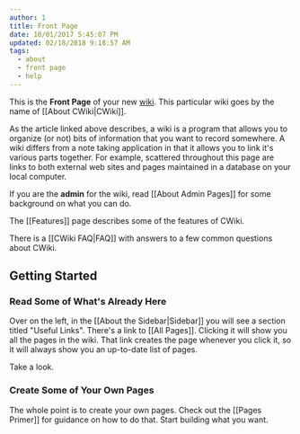 ```yaml
---
author: 1
title: Front Page
date: 10/01/2017 5:45:07 PM
updated: 02/18/2018 9:18:57 AM
tags:
  - about
  - front page
  - help
---
```



This is the **Front Page** of your new [wiki](https://en.wikipedia.org/wiki/Wiki). This particular wiki goes by the name of [[About CWiki|CWiki]].

As the article linked above describes, a wiki is a program that allows you to organize (or not) bits of information that you want to record somewhere. A wiki differs from a note taking application in that it allows you to link it's various parts together. For example, scattered throughout this page are links to both external web sites and pages maintained in a database on your local computer.

If you are the **admin** for the wiki, read [[About Admin Pages]] for some background on what you can do.

The [[Features]] page describes some of the features of CWiki.

There is a [[CWiki FAQ|FAQ]] with answers to a few common questions about CWiki.

## Getting Started ##

### Read Some of What's Already Here ###

Over on the left, in the [[About the Sidebar|Sidebar]] you will see a section titled "Useful Links". There's a link to [[All Pages]]. Clicking it will show you all the pages in the wiki. That link creates the page whenever you click it, so it will always show you an up-to-date list of pages.

Take a look.

### Create Some of Your Own Pages ###

The whole point is to create your own pages. Check out the [[Pages Primer]] for guidance on how to do that. Start building what you want.